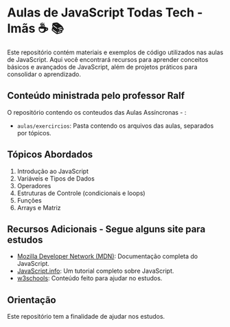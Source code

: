 # Aulas de JavaScript Todas Tech - Imãs ☕ 📚

Este repositório contém materiais e exemplos de código utilizados nas aulas de JavaScript. Aqui você encontrará recursos para aprender conceitos básicos e avançados de JavaScript, além de projetos práticos para consolidar o aprendizado.

## Conteúdo ministrada pelo professor Ralf

O repositório contendo os conteudos das Aulas Assíncronas -  :

- `aulas/exercircios`: Pasta contendo os arquivos das aulas, separados por tópicos.


## Tópicos Abordados

1. Introdução ao JavaScript
2. Variáveis e Tipos de Dados
3. Operadores
4. Estruturas de Controle (condicionais e loops)
5. Funções
7. Arrays e Matriz


## Recursos Adicionais - Segue alguns site para estudos

- [Mozilla Developer Network (MDN)](https://developer.mozilla.org/pt-BR/docs/Web/JavaScript): Documentação completa do JavaScript.
- [JavaScript.info](https://javascript.info/): Um tutorial completo sobre JavaScript.
- [w3schools](https://www.w3schools.com/js/): Conteúdo feito para ajudar no estudos.

## Orientação

Este repositório tem a finalidade de ajudar nos estudos.


